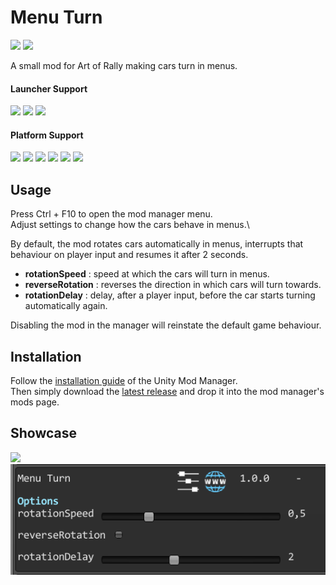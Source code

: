 ﻿# Menu Turn

[![](https://img.shields.io/github/v/release/MMike17/ArtOfRally_MenuTurn?label=Download)](https://github.com/MMike17/ArtOfRally_MenuTurn/releases/latest)
![](https://img.shields.io/badge/Game%20Version-v1.5.5-blue)

A small mod for Art of Rally making cars turn in menus.

#### Launcher Support

![](https://img.shields.io/badge/Steam-Supprted-green)
![](https://img.shields.io/badge/Epic-Untested-yellow)
![](https://img.shields.io/badge/GOG-Untested-yellow)

#### Platform Support

![](https://img.shields.io/badge/Windows-Supprted-green)
![](https://img.shields.io/badge/Linux-Untested-yellow)
![](https://img.shields.io/badge/OS%2FX-Untested-yellow)
![](https://img.shields.io/badge/PlayStation-Untested-yellow)
![](https://img.shields.io/badge/XBox-Untested-yellow)
![](https://img.shields.io/badge/Switch-Untested-yellow)

## Usage

Press Ctrl + F10 to open the mod manager menu.\
Adjust settings to change how the cars behave in menus.\

By default, the mod rotates cars automatically in menus, interrupts that behaviour on player input and resumes it after 2 seconds.

- **rotationSpeed** : speed at which the cars will turn in menus.
- **reverseRotation** : reverses the direction in which cars will turn towards.
- **rotationDelay** : delay, after a player input, before the car starts turning automatically again.

Disabling the mod in the manager will reinstate the default game behaviour.

## Installation

Follow the [installation guide](https://www.nexusmods.com/site/mods/21/) of
the Unity Mod Manager.\
Then simply download the [latest release](https://github.com/MMike17/ArtOfRally_MenuTurn/releases/latest)
and drop it into the mod manager's mods page.

## Showcase

![](Screenshots/TurnAnimation.gif)
![](Screenshots/Settings.PNG)